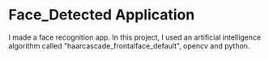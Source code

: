 # Face_Detected Application
I made a face recognition app.
In this project, I used an artificial intelligence algorithm called "haarcascade_frontalface_default", opencv and python.

